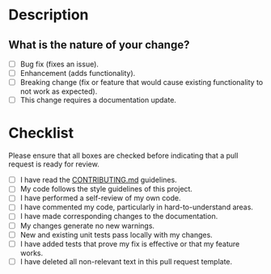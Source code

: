 <!-- _modified from [EmbeddedArtistry](https://embeddedartistry.com/blog/2017/08/04/a-github-pull-request-template-for-your-projects/)_ -->

# Description

<!--
Thank you for your contribution to Pycytominer!
Please _succinctly_ summarize your proposed change.
What motivated you to make this change?

Please also link to any relevant issues that your code is associated with.
For example:
Closes #<GitHub issue number goes here>
-->

## What is the nature of your change?

- [ ] Bug fix (fixes an issue).
- [ ] Enhancement (adds functionality).
- [ ] Breaking change (fix or feature that would cause existing functionality to not work as expected).
- [ ] This change requires a documentation update.

# Checklist

Please ensure that all boxes are checked before indicating that a pull request is ready for review.

- [ ] I have read the [CONTRIBUTING.md](CONTRIBUTING.md) guidelines.
- [ ] My code follows the style guidelines of this project.
- [ ] I have performed a self-review of my own code.
- [ ] I have commented my code, particularly in hard-to-understand areas.
- [ ] I have made corresponding changes to the documentation.
- [ ] My changes generate no new warnings.
- [ ] New and existing unit tests pass locally with my changes.
- [ ] I have added tests that prove my fix is effective or that my feature works.
- [ ] I have deleted all non-relevant text in this pull request template.
